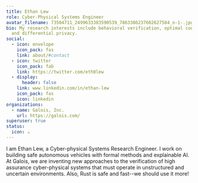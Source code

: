 ```yaml
---
title: Ethan Lew
role: Cyber-Physical Systems Engineer
avatar_filename: 73504711_2499633383590539_7863386237602627584_n-1-.jpg
bio: My research interests include behavioral verification, optimal controls,
  and differential privacy.
social:
  - icon: envelope
    icon_pack: fas
    link: about/#contact
  - icon: twitter
    icon_pack: fab
    link: https://twitter.com/eth0lew
  - display:
      header: false
    link: www.linkedin.com/in/ethan-lew
    icon_pack: fas
    icon: linkedin
organizations:
  - name: Galois, Inc.
    url: https://galois.com/
superuser: true
status:
  icon: ☕️
---
```

I am Ethan Lew, a Cyber-physical Systems Research Engineer. I work on building safe autonomous vehicles with formal methods and explainable AI. At Galois, we are inventing new approaches to the verification of high assurance cyber-physical systems that must operate in unstructured and uncertain environments. Also, Rust is safe and fast--we should use it more!